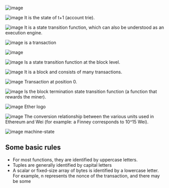 ![image](picture/sign_state_1.png)

![image](picture/sign_state_3.png) It is the state of t+1 (account trie).

![image](picture/sign_state_4.png) It is a state transition function, which can also be understood as an execution engine.

![image](picture/sign_state_5.png) is a transaction

![image](picture/sign_state_6.png)

![image](picture/sign_state_7.png) Is a state transition function at the block level.

![image](picture/sign_state_8.png) It is a block and consists of many transactions.

![image](picture/sign_state_9.png) Transaction at position 0.

![image](picture/sign_state_10.png) Is the block termination state transition function (a function that rewards the miner).

![image](picture/sign_ether.png) Ether logo

![image](picture/sign_ether_value.png) The conversion relationship between the various units used in Ethereum and Wei (for example: a Finney corresponds to 10^15 Wei).

![image](picture/sign_machine_state.png) machine-state

## Some basic rules

- For most functions, they are identified by uppercase letters.
- Tuples are generally identified by capital letters
- A scalar or fixed-size array of bytes is identified by a lowercase letter. For example, n represents the nonce of the transaction, and there may be some 
